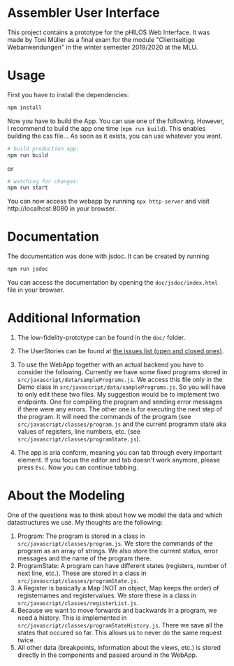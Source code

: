 # Assembler User Interface
This project contains a prototype for the pHILOS Web Interface. It was made by Toni Müller as a final exam for the module "Clientseitige Webanwendungen" in the winter semester 2019/2020 at the MLU.

# Usage
First you have to install the dependencies:  
```sh
npm install
```

Now you have to build the App. You can use one of the following. However, I recommend to build the app one time (`npm run build`). This enables building the css file... As soon as it exists, you can use whatever you want. 
```sh
# build production app:
npm run build
```
or
```sh
# watching for changes:
npm run start
```

You can now access the webapp by running `npx http-server` and visit http://localhost:8080 in your browser.


# Documentation
The documentation was done with jsdoc. It can be created by running
```sh
npm run jsdoc
```
You can access the documentation by opening the `doc/jsdoc/index.html` file in your browser.


# Additional Information
1. The low-fidelity-prototype can be found in the `doc/` folder.

2. The UserStories can be found at [the issues list (open and closed ones)](https://gitlab.informatik.uni-halle.de/ajwxf/assembler-user-interface/issues?scope=all&utf8=%E2%9C%93&state=all).

3. To use the WebApp together with an actual backend you have to consider the following. Currently we have some fixed programs stored in `src/javascript/data/samplePrograms.js`. We access this file only in the Demo class in `src/javascript/data/samplePrograms.js`. So you will have to only edit these two files. My suggestion would be to implement two endpoints. One for compiling the program and sending error messages if there were any errors. The other one is for executing the next step of the program. It will need the commands of the program (see `src/javascript/classes/program.js` and the current programm state aka values of registers, line numbers, etc. (see `src/javascript/classes/programState.js`).

4. The app is aria conform, meaning you can tab through every important element. If you focus the editor and tab doesn't work anymore, please press `Esc`. Now you can continue tabbing.


# About the Modeling
One of the questions was to think about how we model the data and which datastructures we use. My thoughts are the following:

1. Program: The program is stored in a class in `src/javascript/classes/program.js`. We store the commands of the program as an array of strings. We also store the current status, error messages and the name of the program there.
2. ProgramState: A program can have different states (registers, number of next line, etc.). These are stored in a class in `src/javascript/classes/programState.js`.
3. A Register is basically a Map (NOT an object, Map keeps the order) of registernames and registervalues. We store these in a class in `src/javascript/classes/registerList.js`.
4. Because we want to move forwards and backwards in a program, we need a history. This is implemented in `src/javascript/classes/programStateHistory.js`. There we save all the states that occured so far. This allows us to never do the same request twice.
5. All other data (breakpoints, information about the views, etc.) is stored directly in the components and passed around in the WebApp.